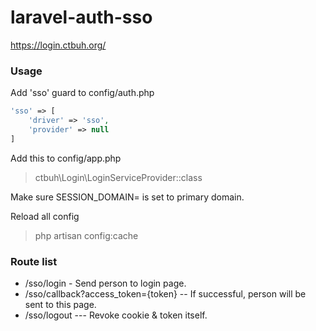 # laravel-auth-sso

https://login.ctbuh.org/

### Usage

Add 'sso' guard to config/auth.php

```php
'sso' => [
    'driver' => 'sso',
    'provider' => null
]
```

Add this to config/app.php

> ctbuh\Login\LoginServiceProvider::class

Make sure SESSION_DOMAIN= is set to primary domain.

Reload all config

> php artisan config:cache

### Route list

- /sso/login - Send person to login page.
- /sso/callback?access_token={token} -- If successful, person will be sent to this page.
- /sso/logout --- Revoke cookie & token itself.
